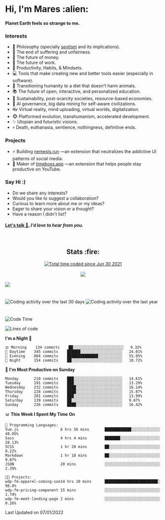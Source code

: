<h1>Hi, I'm Mares :alien:</h1>

#### Planet Earth feels so strange to me.

### **Interests**

- 🌊 Philosophy (specially [_sentism_][sentismmedium] and its implications).
- 🎯 The end of suffering and unfairness.
- 💸 The future of money.
- 💼 The future of work.
- 🧠 Productivity, Habits, & Mindsets.
- 💻 Tools that make creating new and better tools easier (especially in software).
- 🥗 Transitioning humanity to a diet that doesn't harm animals.
- 📚 The future of open, interactive, and personalized education.
- 🌱 Sustainability, post-scarcity societies, resource-based economies.
- 🤖 AI governance, big data mining for self-aware civilizations.
- 👓 Virtual reality, mind uploading, virtual worlds, digitalization.
- 🐵 Platformed evolution, transhumanism, accelerated development.
- ✨ Utopian and futuristic visions.
- 💀 Death, euthanasia, sentience, nothingness, definitive ends.


### **Projects**

- ⚡ Building [nemesis.run](https://nemesis.run) —an extension that neutralizes the addictive UI patterns of social media.
- 💎 Maker of [timeboss.app](https://timeboss.app) —an extension that helps people stay productive on YouTube.


### **Say Hi :)**

- Do we share any interests?
- Would you like to suggest a collaboration?
- Curious to learn more about me or my ideas?
- Eager to share your vision or a thought?
- Have a reason I didn't list?

#### [Let's talk :wave:.](mailto:mareszhar@gmail.com) _I'd love to hear from you_.

[sentismmedium]: https://medium.com/@mareszhar/born-a-prisoner-a-reflection-about-life-its-struggles-and-a-plan-to-escape-d8566ce9b026

<br>

<h2 align="center">Stats :fire:</h2>

<div align="center">
  <a href="https://wakatime.com/@cfdc0e0d-4860-4b62-9ff0-cb659185525e">
    <img src="https://wakatime.com/badge/user/cfdc0e0d-4860-4b62-9ff0-cb659185525e.svg" alt="Total time coded since Jun 30 2021" />
  </a>
</div>

<br>

<div align="center">
  <img src="https://github-readme-streak-stats.herokuapp.com?user=mareszhar&theme=black-ice&hide_border=true&stroke=FFFFFF15&ring=DF8FFE&fire=DF8FFE&currStreakLabel=DF8FFE&background=1A232A&currStreakNum=86FFAB&dates=B1AAB3FF">
</div>

<!-- Add or remove this: &dates=B1AAB3FF at the end of the streak stats URL if they get bugged and aren't updating -->

<br>

<img src="https://activity-graph.herokuapp.com/graph?username=mareszhar&theme=nord&bg_color=00000000&color=979797&line=DF8FFE&point=00000000&area=true&hide_border=true">

<br>

<h1></h1>

<img src="https://wakatime.com/share/@mares/5df0ff02-9c79-41b4-b540-51dc9c65a57b.svg" alt="Coding activity over the last 30 days" />
<img src="https://wakatime.com/share/@mares/ea89ba71-f374-40af-930c-e0655909fe37.svg" alt="Coding activity over the last year" />

<h1></h1>

<!--START_SECTION:waka-->
![Code Time](http://img.shields.io/badge/Code%20Time-421%20hrs%201%20min-blue)

![Lines of code](https://img.shields.io/badge/From%20Hello%20World%20I%27ve%20Written-126%20Thousand%20lines%20of%20code-blue)

**I'm a Night 🦉** 

```text
🌞 Morning    134 commits    ██░░░░░░░░░░░░░░░░░░░░░░░   9.32% 
🌆 Daytime    345 commits    ██████░░░░░░░░░░░░░░░░░░░   24.01% 
🌃 Evening    804 commits    ██████████████░░░░░░░░░░░   55.95% 
🌙 Night      154 commits    ██░░░░░░░░░░░░░░░░░░░░░░░   10.72%

```
📅 **I'm Most Productive on Sunday** 

```text
Monday       210 commits    ███░░░░░░░░░░░░░░░░░░░░░░   14.61% 
Tuesday      191 commits    ███░░░░░░░░░░░░░░░░░░░░░░   13.29% 
Wednesday    232 commits    ████░░░░░░░░░░░░░░░░░░░░░   16.14% 
Thursday     228 commits    ████░░░░░░░░░░░░░░░░░░░░░   15.87% 
Friday       201 commits    ███░░░░░░░░░░░░░░░░░░░░░░   13.99% 
Saturday     139 commits    ██░░░░░░░░░░░░░░░░░░░░░░░   9.67% 
Sunday       236 commits    ████░░░░░░░░░░░░░░░░░░░░░   16.42%

```


📊 **This Week I Spent My Time On** 

```text
💬 Programming Languages: 
Vue.js                   6 hrs 56 mins       ████████████░░░░░░░░░░░░░   48.05% 
Sass                     4 hrs 4 mins        ███████░░░░░░░░░░░░░░░░░░   28.13% 
SCSS                     1 hr 20 mins        ██░░░░░░░░░░░░░░░░░░░░░░░   9.22% 
Markdown                 1 hr 18 mins        ██░░░░░░░░░░░░░░░░░░░░░░░   9.07% 
JSON                     20 mins             ░░░░░░░░░░░░░░░░░░░░░░░░░   2.39%

🐱‍💻 Projects: 
wdp-fm-apparel-coming-soo14 hrs 10 mins      ████████████████████████░   98.0% 
wdp-fm-pricing-component 15 mins             ░░░░░░░░░░░░░░░░░░░░░░░░░   1.74% 
wdp-fm-meet-landing-page 2 mins              ░░░░░░░░░░░░░░░░░░░░░░░░░   0.26%

```


 Last Updated on 07/01/2022
<!--END_SECTION:waka-->
